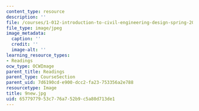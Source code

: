 ```yaml
---
content_type: resource
description: ''
file: /courses/1-012-introduction-to-civil-engineering-design-spring-2002/6577977953c776a752b9c5a80d713de1_9new.jpg
file_type: image/jpeg
image_metadata:
  caption: ''
  credit: ''
  image-alt: ''
learning_resource_types:
- Readings
ocw_type: OCWImage
parent_title: Readings
parent_type: CourseSection
parent_uid: 7d6190cd-e900-dcc2-fa23-753356a2e788
resourcetype: Image
title: 9new.jpg
uid: 65779779-53c7-76a7-52b9-c5a80d713de1
---
```


